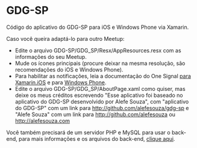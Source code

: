 GDG-SP
=====

Código do aplicativo do GDG-SP para iOS e Windows Phone via Xamarin.

Caso você queira adaptá-lo para outro Meetup:

- Edite o arquivo GDG-SP/GDG_SP/Resx/AppResources.resx com as informações do seu Meetup.
- Mude os ícones principais (procure deixar na mesma resolução, são recomendações do iOS e Windows Phone).
- Para habilitar as notificações, leia a documentação do One Signal [para Xamarin.iOS](https://documentation.onesignal.com/docs/using-onesignal-in-your-xamarin-sdk-app) e para [Windows Phone](https://documentation.onesignal.com/docs/windows-phone-native-sdk-overview).
- Edite o arquivo GDG-SP/GDG_SP/AboutPage.xaml como quiser, mas deixe os meus créditos escrevendo "Esse aplicativo foi baseado no aplicativo do GDG-SP desenvolvido por Alefe Souza", com "aplicativo do GDG-SP" com um link para http://github.com/alefesouza/gdg-sp e "Alefe Souza" com um link para http://github.com/alefesouza ou http://alefesouza.com

Você também precisará de um servidor PHP e MySQL para usar o back-end, para mais informações e os arquivos do back-end, [clique aqui](https://github.com/alefesouza/gdg-sp/tree/master/Back-end).